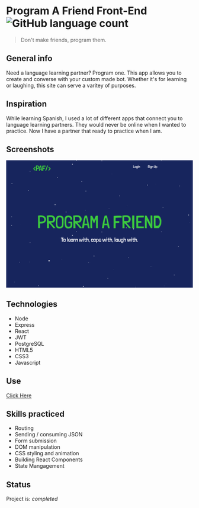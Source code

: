 # Program A Friend Front-End ![GitHub language count](https://img.shields.io/github/languages/count/nathanielazevedo/paf-back)
> Don't make friends, program them.


## General info
Need a language learning partner? Program one. This app allows you to create and converse with your custom made bot. Whether it's for learning or laughing, this site can serve a varitey of purposes.

## Inspiration
While learning Spanish, I used a lot of different apps that connect you to language learning partners. They would never be online when I wanted to practice. Now I have a partner that ready to practice when I am. 

## Screenshots
![Example screenshot](./src/assets/cover.png)

## Technologies
* Node
* Express 
* React
* JWT
* PostgreSQL
* HTML5
* CSS3
* Javascript

## Use
[Click Here](http://assorted-dolls.surge.sh)


## Skills practiced
* Routing
* Sending / consuming JSON
* Form submission
* DOM manipulation
* CSS styling and animation
* Building React Components
* State Mangagement


## Status
Project is: _completed_